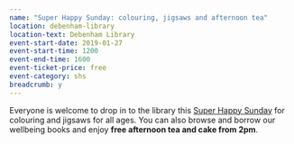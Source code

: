 ```yaml
---
name: "Super Happy Sunday: colouring, jigsaws and afternoon tea"
location: debenham-library
location-text: Debenham Library
event-start-date: 2019-01-27
event-start-time: 1200
event-end-time: 1600
event-ticket-price: free
event-category: shs
breadcrumb: y
---
```


Everyone is welcome to drop in to the library this [Super Happy Sunday](/news/super-happy-sunday/) for colouring and jigsaws for all ages. You can also browse and borrow our wellbeing books and enjoy **free afternoon tea and cake from 2pm**.
